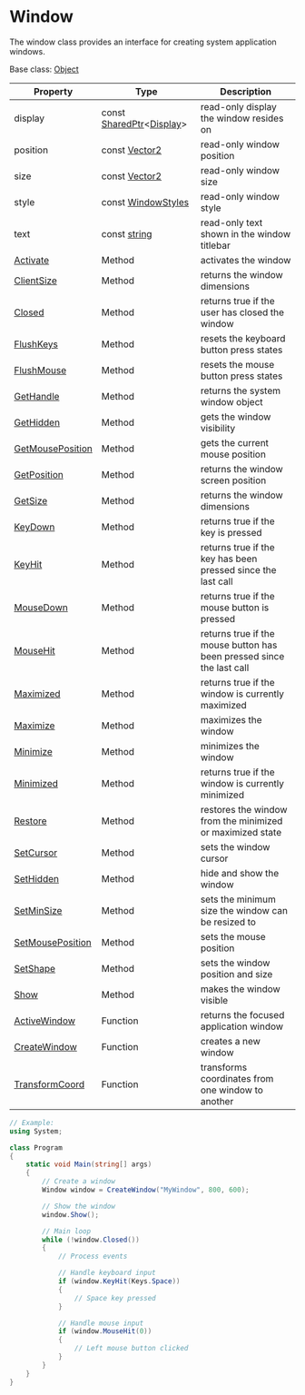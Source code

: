 # Window

The window class provides an interface for creating system application windows.

Base class: [Object](Object)

| Property | Type | Description |
|---|---|---|
| display | const [SharedPtr](Link)<[Display](Display.md)> | read-only display the window resides on |
| position | const [Vector2](https://docs.microsoft.com/en-us/dotnet/api/system.numerics.vector2?view=netcore-3.1) | read-only window position |
| size | const [Vector2](https://docs.microsoft.com/en-us/dotnet/api/system.numerics.vector2?view=netcore-3.1) | read-only window size |
| style | const [WindowStyles](Link) | read-only window style |
| text | const [string](https://docs.microsoft.com/en-us/dotnet/api/system.string?view=netcore-3.1) | read-only text shown in the window titlebar |
| [Activate](Window_Activate.md) | Method | activates the window |
| [ClientSize](Window_ClientSize.md) | Method | returns the window dimensions |
| [Closed](Window_Closed.md) | Method | returns true if the user has closed the window |
| [FlushKeys](Window_FlushKeys.md) | Method | resets the keyboard button press states |
| [FlushMouse](Window_FlushMouse.md) | Method | resets the mouse button press states |
| [GetHandle](Window_GetHandle.md) | Method | returns the system window object |
| [GetHidden](Window_GetHidden.md) | Method | gets the window visibility |
| [GetMousePosition](Window_GetMousePosition.md) | Method | gets the current mouse position |
| [GetPosition](Window_GetPosition.md) | Method | returns the window screen position |
| [GetSize](Window_GetSize.md) | Method | returns the window dimensions |
| [KeyDown](Window_KeyDown.md) | Method | returns true if the key is pressed |
| [KeyHit](Window_KeyHit.md) | Method | returns true if the key has been pressed since the last call |
| [MouseDown](Window_MouseDown.md) | Method | returns true if the mouse button is pressed |
| [MouseHit](Window_MouseHit.md) | Method | returns true if the mouse button has been pressed since the last call |
| [Maximized](Window_Maximized.md) | Method | returns true if the window is currently maximized |
| [Maximize](Window_Maximize.md) | Method | maximizes the window |
| [Minimize](Window_Minimize.md) | Method | minimizes the window |
| [Minimized](Window_Minimized.md) | Method | returns true if the window is currently minimized |
| [Restore](Window_Restore.md) | Method | restores the window from the minimized or maximized state |
| [SetCursor](Window_SetCursor.md) | Method | sets the window cursor |
| [SetHidden](Window_SetHidden.md) | Method | hide and show the window |
| [SetMinSize](Window_SetMinSize.md) | Method | sets the minimum size the window can be resized to |
| [SetMousePosition](Window_SetMousePosition.md) | Method | sets the mouse position |
| [SetShape](Window_SetShape.md) | Method | sets the window position and size |
| [Show](Window_Show.md) | Method | makes the window visible |
| [ActiveWindow](ActiveWindow.md) | Function | returns the focused application window |
| [CreateWindow](CreateWindow.md) | Function | creates a new window |
| [TransformCoord](TransformCoord.md) | Function | transforms coordinates from one window to another |

```csharp
// Example:
using System;

class Program
{
    static void Main(string[] args)
    {
        // Create a window
        Window window = CreateWindow("MyWindow", 800, 600);

        // Show the window
        window.Show();

        // Main loop
        while (!window.Closed())
        {
            // Process events

            // Handle keyboard input
            if (window.KeyHit(Keys.Space))
            {
                // Space key pressed
            }

            // Handle mouse input
            if (window.MouseHit(0))
            {
                // Left mouse button clicked
            }
        }
    }
}
```